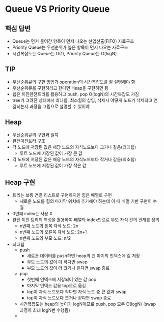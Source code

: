 # Queue VS Priority Queue

## 핵심 답변

- Queue는 먼저 들어간 항목이 먼저 나오는 선입선출(FIFO) 자료구조
- Priority Queue는 우선순위가 높은 항목이 먼저 나오는 자료구조
- 시간복잡도는 Queue는 O(1), Priority Queue는 O(logN)

## TIP

- 우선순위큐의 구현 방법과 operation의 시간복잡도를 잘 설명해야 함
- 우선순위큐를 구현하라고 한다면 Heap을 구현하면 됨
- 힙은 이진완전트리를 활용하고 push, pop O(logN)의 시간복잡도 가짐
- tree가 그려진 상태에서 최대힙, 최소힙의 삽입, 삭제시 어떻게 노드가 삭제되고 연결되는지 과정을 그림으로 설명할 수 있어야

## Heap

- 우선순위큐의 구현과 일치
- 완전이진트리 구조
- 각 노드에 저장된 값은 해당 노드의 자식노드보다 크거나 같음(최대힙)
    - 루트 노드에 저장된 값이 가장 큰 값
- 각 노드에 저장된 값은 해당 노드의 자식노드보다 작거나 같음(최소힙)
    - 루트 노드에 저장된 값이 가장 작은 값

## Heap 구현

- 트리는 보통 연결 리스트로 구현하지만 힙은 배열로 구현
    - 새로운 노드를 힙의 마지막 위치에 추가해야 하는데 이 때 배열 기반 구현이 수월
- 0번째 index는 사용 X
- 완전 이진 트리의 특성을 활용하여 배열의 index만으로 부모 자식 간의 관계를 정의
    - n번째 노드의 왼쪽 자식 노드: 2n
    - n번째 노드의 오른쪽 자식 노드: 2n+1
    - n번째 노드의 부모 노드: n/2
- 최대힙
  - push
    - 새로운 데이터를 push하면 heap의 맨 마지막 인덱스에 값 저장
    - 부모 노드의 값이 더 작다면 swap
    - 부모 노드의 값이 더 크거나 같다면 swap 종료
  - pop
    - 첫번째 인덱스에 저장되어 있는 값 pop
    - 마지막 인덱스 값을 top으로 옮김
    - top이 자식 노드보다 작다면 자식 노드 중 큰 값과 swap
    - top이 자식 노드보다 크거나 같다면 swap 종료
  - 시간복잡도는 heap의 높이가 logN이므로 push, pop 모두 O(logN) (swap 과정이 최대 logN번 수행됨)
  - 